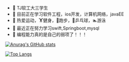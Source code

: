 

<!--
**redifinition/redifinition** is a ✨ _special_ ✨ repository because its `README.md` (this file) appears on your GitHub profile.

Here are some ideas to get you started:

- 🔭 I’m currently working on ...
- 🌱 I’m currently learning ...
- 👯 I’m looking to collaborate on ...
- 🤔 I’m looking for help with ...
- 💬 Ask me about ...
- 📫 How to reach me: ...
- 😄 Pronouns: ...
- ⚡ Fun fact: ...
-->

- 🔭 TJ软工大三学生
- 🌱 目前正在学习软件工程，ios开发，计算机网络，javaEE
- 👯 热爱运动，🏋️健身，🏃跑步，🏓️乒乓球，🏊游泳
- 🤔 最近正在努力学习swift,Springboot,mysql
- 💬 编程能力真的是自己的弱项了！！！

[![Anurag's GitHub stats](https://github-readme-stats.vercel.app/api?username=redifinition&count_private=true&show_icons=true)](https://github.com/anuraghazra/github-readme-stats)

[![Top Langs](https://github-readme-stats.vercel.app/api/top-langs/?username=redifinition&layout=compact)](https://github.com/anuraghazra/github-readme-stats)


